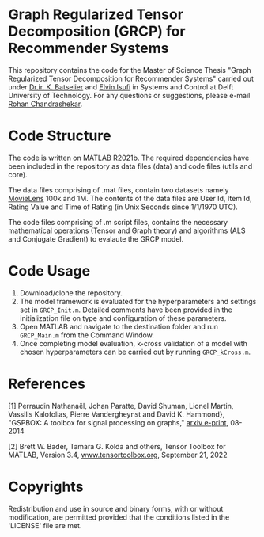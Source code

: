 # Graph Regularized Tensor Decomposition (GRCP) for Recommender Systems

This repository contains the code for the Master of Science Thesis "Graph Regularized Tensor Decomposition for Recommender Systems" carried out under [Dr.ir. K. Batselier](https://www.tudelft.nl/staff/k.batselier/?cHash=bc8a8a032dbc0c2e49df471ee3538c27) and [Elvin Isufi](https://www.tudelft.nl/ewi/over-de-faculteit/afdelingen/intelligent-systems/multimedia-computing/people/elvin-isufi) in Systems and Control at Delft University of Technology. For any questions or suggestions, please e-mail [Rohan Chandrashekar](R.Chandrashekar@student.tudelft.nl).

# Code Structure 

The code is written on MATLAB R2021b. The required dependencies have been included in the repository as data files (data) and code files (utils and core). 

The data files comprising of .mat files, contain two datasets namely [MovieLens](https://grouplens.org/datasets/movielens/) 100k and 1M. The contents of the data files are User Id, Item Id, Rating Value and Time of Rating (in Unix Seconds since 1/1/1970 UTC). 

The code files comprising of .m script files, contains the necessary mathematical operations (Tensor and Graph theory) and algorithms (ALS and Conjugate Gradient) to evalaute the GRCP model.  

# Code Usage 

1. Download/clone the repository. 
2. The model framework is evaluated for the hyperparameters and settings set in `GRCP_Init.m`. Detailed comments have been provided in the initialization file on type and configuration of these parameters. 
3. Open MATLAB and navigate to the destination folder and run `GRCP_Main.m` from the Command Window.
4. Once completing model evaluation, k-cross validation of a model with chosen hyperparameters can be carried out by running `GRCP_kCross.m`.


# References

[1] Perraudin Nathanaël, Johan Paratte, David Shuman, Lionel Martin, Vassilis Kalofolias, Pierre Vandergheynst and David K. Hammond}, "GSPBOX: A toolbox for signal processing on graphs," [arxiv e-print](https://arxiv.org/abs/1408.5781), 08-2014

[2]  Brett W. Bader, Tamara G. Kolda and others, Tensor Toolbox for MATLAB, Version 3.4, www.tensortoolbox.org, September 21, 2022

# Copyrights

Redistribution and use in source and binary forms, with or without modification, are permitted provided that the conditions listed in the 'LICENSE' file are met.
